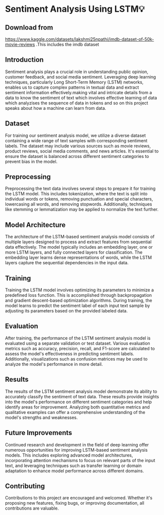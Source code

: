 # Sentiment Analysis Using LSTM💡

## Download from 
https://www.kaggle.com/datasets/lakshmi25npathi/imdb-dataset-of-50k-movie-reviews
.This includes the imdb dataset


## Introduction

Sentiment analysis plays a crucial role in understanding public opinion, customer feedback, and social media sentiment. Leveraging deep learning techniques, particularly Long Short-Term Memory (LSTM) networks, enables us to capture complex patterns in textual data and extract sentiment information effectively.making vital and intricate details from a data to know the sentiment of  text which involves effective learning of data which analyzises the sequence of data in tokens and so on this project speaks about how a machine can learn from data.

## Dataset

For training our sentiment analysis model, we utilize a diverse dataset containing a wide range of text samples with corresponding sentiment labels. The dataset may include various sources such as movie reviews, product reviews, social media comments, and news articles. It's essential to ensure the dataset is balanced across different sentiment categories to prevent bias in the model.

## Preprocessing

Preprocessing the text data involves several steps to prepare it for training the LSTM model. This includes tokenization, where the text is split into individual words or tokens, removing punctuation and special characters, lowercasing all words, and removing stopwords. Additionally, techniques like stemming or lemmatization may be applied to normalize the text further.

## Model Architecture

The architecture of the LSTM-based sentiment analysis model consists of multiple layers designed to process and extract features from sequential data effectively. The model typically includes an embedding layer, one or more LSTM layers, and fully connected layers for classification. The embedding layer learns dense representations of words, while the LSTM layers capture the sequential dependencies in the input data.

## Training

Training the LSTM model involves optimizing its parameters to minimize a predefined loss function. This is accomplished through backpropagation and gradient descent-based optimization algorithms. During training, the model learns to predict the sentiment label of each input text sample by adjusting its parameters based on the provided labeled data.

## Evaluation

After training, the performance of the LSTM sentiment analysis model is evaluated using a separate validation or test dataset. Various evaluation metrics such as accuracy, precision, recall, and F1-score are calculated to assess the model's effectiveness in predicting sentiment labels. Additionally, visualizations such as confusion matrices may be used to analyze the model's performance in more detail.

## Results

The results of the LSTM sentiment analysis model demonstrate its ability to accurately classify the sentiment of text data. These results provide insights into the model's performance on different sentiment categories and help identify areas for improvement. Analyzing both quantitative metrics and qualitative examples can offer a comprehensive understanding of the model's strengths and weaknesses.

## Future Improvements

Continued research and development in the field of deep learning offer numerous opportunities for improving LSTM-based sentiment analysis models. This includes exploring advanced model architectures, incorporating attention mechanisms to focus on relevant parts of the input text, and leveraging techniques such as transfer learning or domain adaptation to enhance model performance across different domains.

## Contributing

Contributions to this project are encouraged and welcomed. Whether it's proposing new features, fixing bugs, or improving documentation, all contributions are valuable. 

